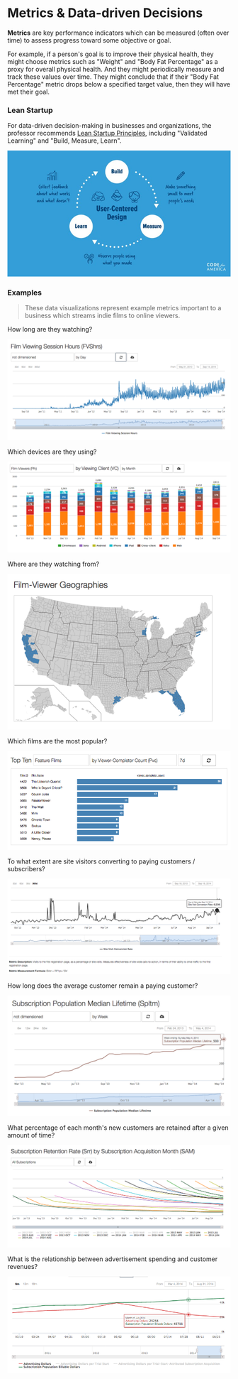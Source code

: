 # Metrics & Data-driven Decisions

**Metrics** are key performance indicators which can be measured (often over time) to assess progress toward some objective or goal.

For example, if a person's goal is to improve their physical health, they might choose metrics such as "Weight" and "Body Fat Percentage" as a proxy for overall physical health. And they might periodically measure and track these values over time. They might conclude that if their "Body Fat Percentage" metric drops below a specified target value, then they will have met their goal.

### Lean Startup

For data-driven decision-making in businesses and organizations, the professor recommends [Lean Startup Principles](http://theleanstartup.com/principles), including "Validated Learning" and "Build, Measure, Learn".

![](/img/notes/metrics/cfa-build-measure-learn.jpg)


### Examples

> These data visualizations represent example metrics important to a business which streams indie films to online viewers.

How long are they watching?

![](/img/notes/metrics/film-viewing-session-hours.png)

Which devices are they using?

![](/img/notes/metrics/viewers-by-client.png)

Where are they watching from?

![](/img/notes/metrics/film-viewer-geographies.png)

Which films are the most popular?

![](/img/notes/metrics/top-ten-films.png)

To what extent are site visitors converting to paying customers / subscribers?

![](/img/notes/metrics/site-visit-conversion-rate.png)

How long does the average customer remain a paying customer?

![](/img/notes/metrics/subscriber-avg-lifetime.png)

What percentage of each month's new customers are retained after a given amount of time?

![](/img/notes/metrics/subscription-retention-by-cohort.png)



What is the relationship between advertisement spending and customer revenues?

![](/img/notes/metrics/ad-costs-vs-subscription-revenue.png)
